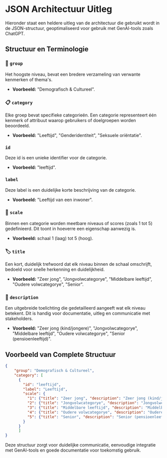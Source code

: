 # JSON Architectuur Uitleg

Hieronder staat een heldere uitleg van de architectuur die gebruikt wordt in de JSON-structuur, geoptimaliseerd voor gebruik met GenAI-tools zoals ChatGPT.

## Structuur en Terminologie

### 📁 `group`
Het hoogste niveau, bevat een bredere verzameling van verwante kenmerken of thema's.
- **Voorbeeld:** "Demografisch & Cultureel".

### 📋 `category`
Elke groep bevat specifieke categorieën. Een categorie representeert één kenmerk of attribuut waarop gebruikers of doelgroepen worden beoordeeld.
- **Voorbeeld:** "Leeftijd", "Genderidentiteit", "Seksuele oriëntatie".

### `id`
Deze id is een unieke identifier voor de categorie.
- **Voorbeeld:** "leeftijd".

### `label`
Deze label is een duidelijke korte beschrijving van de categorie.
- **Voorbeeld:** "Leeftijd van een inwoner".

### 📐 `scale`
Binnen een categorie worden meetbare niveaus of scores (zoals 1 tot 5) gedefinieerd. Dit toont in hoeverre een eigenschap aanwezig is.
- **Voorbeeld:** schaal 1 (laag) tot 5 (hoog).

### 🏷️ `title`
Een kort, duidelijk trefwoord dat elk niveau binnen de schaal omschrijft, bedoeld voor snelle herkenning en duidelijkheid.
- **Voorbeeld:** "Zeer jong", "Jongvolwcategorye", "Middelbare leeftijd", "Oudere volwcategorye", "Senior".

### 📝 `description`
Een uitgebreide toelichting die gedetailleerd aangeeft wat elk niveau betekent. Dit is handig voor documentatie, uitleg en communicatie met stakeholders.
- **Voorbeeld:** "Zeer jong (kind/jongere)", "Jongvolwcategorye", "Middelbare leeftijd", "Oudere volwcategorye", "Senior (pensioenleeftijd)".

## Voorbeeld van Complete Structuur

```json
{
    "group": "Demografisch & Cultureel",
    "category": [
      {
        "id": "leeftijd",
        "label": "Leeftijd",
        "scale": {
          "1": {"title": "Zeer jong", "description": "Zeer jong (kind/jongere)"},
          "2": {"title": "Jongvolwcategorye", "description": "Jongvolwcategorye"},
          "3": {"title": "Middelbare leeftijd", "description": "Middelbare leeftijd"},
          "4": {"title": "Oudere volwcategorye", "description": "Oudere volwcategorye"},
          "5": {"title": "Senior", "description": "Senior (pensioenleeftijd)"}
        }
      }
      ]
} 
```

Deze structuur zorgt voor duidelijke communicatie, eenvoudige integratie met GenAI-tools en goede documentatie voor toekomstig gebruik.